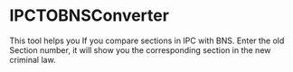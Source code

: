 # IPCTOBNSConverter
This tool helps you If you compare sections in IPC with BNS. Enter the old Section number, it will show you the corresponding section in the new criminal law.
